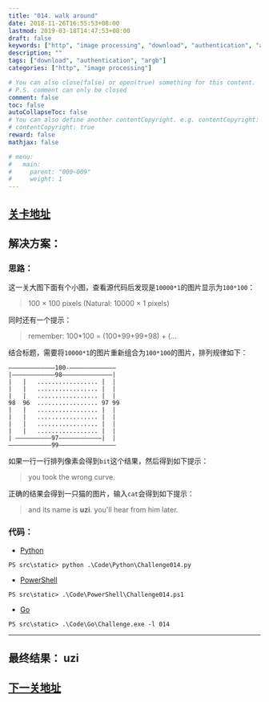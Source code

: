 ```yaml
---
title: "014. walk around"
date: 2018-11-26T16:55:53+08:00
lastmod: 2019-03-18T14:47:53+08:00
draft: false
keywords: ["http", "image processing", "download", "authentication", "argb"]
description: ""
tags: ["download", "authentication", "argb"]
categories: ["http", "image processing"]

# You can also close(false) or open(true) something for this content.
# P.S. comment can only be closed
comment: false
toc: false
autoCollapseToc: false
# You can also define another contentCopyright. e.g. contentCopyright: "This is another copyright."
# contentCopyright: true
reward: false
mathjax: false

# menu:
#   main:
#     parent: "000~009"
#     weight: 1
---
```


## [关卡地址][1]

## 解决方案：

### 思路：

这一关大图下面有个小图，查看源代码后发现是`10000*1`的图片显示为`100*100`：

>100 × 100 pixels (Natural: 10000 × 1 pixels)

同时还有一个提示：

> remember: 100*100 = (100+99+99+98) + (...  

结合标题，需要将`10000*1`的图片重新组合为`100*100`的图片，排列规律如下：

```
—————————————100-—————————————
|————————————98——————————————|
|   |   ................. |  |
|   |   ................. |  |
|   |   ................. |  |
98  96  ................. 97 99
|   |   ................. |  |
|   |   ................. |  |
|   |   ................. |  |
|   |   ................. |  |
| ——————————97————————————|  |
————————————99————————————————
```

如果一行一行排列像素会得到`bit`这个结果，然后得到如下提示：

>you took the wrong curve.

正确的结果会得到一只猫的图片，输入`cat`会得到如下提示：

>and its name is **uzi**. you'll hear from him later.

### 代码：

* [Python][2]

```
PS src\static> python .\Code\Python\Challenge014.py
```

* [PowerShell][3]

```
PS src\static> .\Code\PowerShell\Challenge014.ps1
```

* [Go][4]

```
PS src\static> .\Code\Go\Challenge.exe -l 014
```

---
## 最终结果： uzi

## [下一关地址][5]

[1]: http://www.pythonchallenge.com/pc/return/italy.html
[2]: ../../Code/Python/Challenge014.py "点我查看源码"
[3]: ../../Code/PowerShell/Challenge014.ps1 "点我查看源码"
[4]: ../../Code/Go/Challenge014.go "点我查看源码"
[5]: http://www.pythonchallenge.com/pc/return/uzi.html
